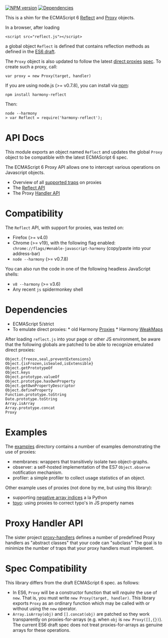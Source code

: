 [![NPM version](https://badge.fury.io/js/harmony-reflect.svg)](http://badge.fury.io/js/harmony-reflect) [![Dependencies](https://david-dm.org/tvcutsem/harmony-reflect.png)](https://david-dm.org/tvcutsem/harmony-reflect)

This is a shim for the ECMAScript 6 [Reflect](http://people.mozilla.org/~jorendorff/es6-draft.html#sec-reflect-object) and [Proxy](http://people.mozilla.org/~jorendorff/es6-draft.html#sec-proxy-objects) objects.

In a browser, after loading

    <script src="reflect.js"></script>

a global object `Reflect` is defined that contains reflection methods as defined in the [ES6 draft](http://people.mozilla.org/~jorendorff/es6-draft.html#sec-reflect-object).

The `Proxy` object is also updated to follow the latest [direct proxies](http://wiki.ecmascript.org/doku.php?id=harmony:direct_proxies) [spec](http://people.mozilla.org/~jorendorff/es6-draft.html#sec-proxy-objects). To create such a proxy, call:

    var proxy = new Proxy(target, handler)

If you are using node.js (>= v0.7.8), you can install via [npm](http://npmjs.org):

    npm install harmony-reflect

Then:

    node --harmony
    > var Reflect = require('harmony-reflect');

API Docs
========

This module exports an object named `Reflect` and updates the global `Proxy` object to be compatible with the latest ECMAScript 6 spec.

The ECMAScript 6 Proxy API allows one to intercept various operations on Javascript objects.

  * Overview of all [supported traps](https://github.com/tvcutsem/harmony-reflect/tree/master/doc/traps.md) on proxies
  * The [Reflect API](https://github.com/tvcutsem/harmony-reflect/tree/master/doc/api.md) 
  * The Proxy [Handler API](https://github.com/tvcutsem/harmony-reflect/tree/master/doc/handler_api.md)
  
Compatibility
=============

The `Reflect` API, with support for proxies, was tested on:

  * Firefox (>= v4.0)
  * Chrome (>= v19), with the following flag enabled: `chrome://flags/#enable-javascript-harmony` (copy/paste into your address-bar)
  * `node --harmony` (>= v0.7.8)

You can also run the code in one of the following headless JavaScript shells:

  * `v8 --harmony` (>= v3.6)
  * Any recent `js` spidermonkey shell

Dependencies
============

  *  ECMAScript 5/strict
  *  To emulate direct proxies:
    *  old Harmony [Proxies](http://wiki.ecmascript.org/doku.php?id=harmony:proxies)
    *  Harmony [WeakMaps](http://wiki.ecmascript.org/doku.php?id=harmony:weak_maps)

After loading `reflect.js` into your page or other JS environment, be aware that the following globals are patched to be able to recognize emulated direct proxies:

    Object.{freeze,seal,preventExtensions}
    Object.{isFrozen,isSealed,isExtensible}
    Object.getPrototypeOf
    Object.keys
    Object.prototype.valueOf
    Object.prototype.hasOwnProperty
    Object.getOwnPropertyDescriptor
    Object.defineProperty
    Function.prototype.toString
    Date.prototype.toString
    Array.isArray
    Array.prototype.concat
    Proxy

Examples
========

The [examples](https://github.com/tvcutsem/harmony-reflect/tree/master/examples) directory contains a number of examples demonstrating the use of proxies:

  * membranes: wrappers that transitively isolate two object-graphs.
  * observer: a self-hosted implementation of the ES7 `Object.observe` notification mechanism.
  * profiler: a simple profiler to collect usage statistics of an object.

Other example uses of proxies (not done by me, but using this library):

  * supporting [negative array indices](https://github.com/sindresorhus/negative-array) a la Python
  * [tpyo](https://github.com/mathiasbynens/tpyo): using proxies to correct typo's in JS property names

Proxy Handler API
=================

The sister project [proxy-handlers](https://github.com/tvcutsem/proxy-handlers)
defines a number of predefined Proxy handlers as "abstract classes" that your 
code can "subclass" The goal is to minimize the number of traps that your proxy
handlers must implement.

Spec Compatibility
==================

This library differs from the draft ECMAScript 6 spec. as follows:

  * In ES6, `Proxy` will be a constructor function that will _require_ the use
    of `new`. That is, you must write `new Proxy(target, handler)`. This library
    exports `Proxy` as an ordinary function which may be called with or without using the `new` operator.
  * `Array.isArray(obj)` and `[].concat(obj)` are patched so they work
    transparently on proxies-for-arrays (e.g. when `obj` is `new Proxy([],{})`).
    The current ES6 draft spec does not treat proxies-for-arrays as genuine
    arrays for these operations.